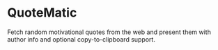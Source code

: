 # QuoteMatic
Fetch random motivational quotes from the web and present them with author info and optional copy-to-clipboard support.
